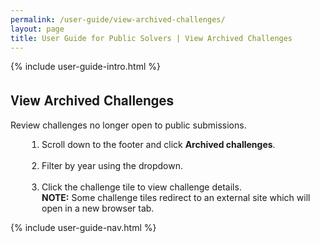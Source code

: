 ```yaml
---
permalink: /user-guide/view-archived-challenges/
layout: page
title: User Guide for Public Solvers | View Archived Challenges
---
```

<div class="res-sec">
  <div class="grid-row ">
    <div class="grid-col-12">{% include user-guide-intro.html %}</div>
  </div>
  <div class="grid-row grid-gap usa-typo">
    <div class="grid-col-12 pt-10 pb-30 px-0">
      <div class="bg-secondary-lighter text-center">
        <h2 class="mb-0">View Archived Challenges</h2></div>
      </div>
    </div>
    <div class="grid-row grid-gap justify-content-between">
      <div class="grid-col-7">
        <div class="usa-prose">
          <p>Review challenges no longer open to public submissions.</p>
          <ol>
            <li class="font-normal"><span>Scroll down to the footer and click <b>Archived challenges</b>.</span></li><br>
            <li class="font-normal"><span>Filter by year using the dropdown.</span></li><br>
            <li class="font-normal"><span>Click the challenge tile to view challenge details.<br>
              <b>NOTE:</b> Some challenge tiles redirect to an external site which will open in a new browser tab.</span></li>
            </ol>
          </div>
        </div>
        <div class="grid-col-4">{% include user-guide-nav.html %} </div>
      </div>
    </div><style>
      .usa-prose ol{
        padding-left: 50px;
        margin-top: 0;
      }
      .usa-prose ol ul{
        margin-top: 0;
      }
      .usa-prose ul{
        padding-left: 2rem;
        margin-top: 0;
        margin-bottom: 1em;
      }
      .usa-prose ul li{
        max-width: 100%;
        margin-bottom: 0;
      }
      .tablet\:grid-col-10 {
        flex: 0 1 auto;
        width: 100%;
      }
      .grid-container .usa-sidenav {
        margin-left: 0;
        margin-right: 0;
        padding-left: 0;
      }
      .grid-container .usa-sidenav__sublist {
        list-style-type: none;
        padding-left: 0;
        margin: 0;
        font-size: 1rem;
      }
      .usa-typo {
        font-family: Source Sans Pro Web,Helvetica Neue,Helvetica,Roboto,Arial,sans-serif;
      }
      .menu-title {
        text-indent: 1em;
        font-weight: 600;
      }
      .no-underline {
        text-decoration: none !important;
      }
      .child-link {
        text-indent: 2em;
        color: #757575;
        font-weight: 500;
      }
      .usa-sidenav__item a:not(.usa-current):hover {
        background-color: #F1F1F1;
      }
      .usa-sidenav__sublist .usa-sidenav__item a.inactive-link:hover,
      .usa-sidenav__item a.child-link.inactive-link:hover {
        color: #004C8C !important;
        font-weight: 400 !important;
        text-decoration: none !important;
      }
      .usa-sidenav__sublist a:not(.usa-current),
      .usa-sidenav__item a.child-link:not(.usa-current) {
        color: #757575 !important;
      }
      .usa-current {
        color: #205493 !important;
        font-weight: 600 !important;
      }
      .usa-sidenav__item a.child-link:not(.usa-current):hover {
        font-weight: 400 !important;
      }
      .usa-sidenav__item a[href="/user-guide/"]:hover {
        color: #205493 !important;
        font-weight: 400 !important;
      }
      /* Added CSS rule */
      .usa-sidenav__item a.menu-title:hover {
        background-color: transparent !important;
      }
    </style>